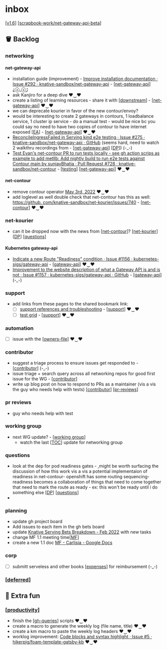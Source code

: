 # inbox

[[v1.6]]
[[scrapbook-work/net-gateway-api-beta]]


## 🪣 Backlog
### networking
#### net-gateway-api
- installation guide (improvement) - [Improve installation documentation · Issue #292 · knative-sandbox/net-gateway-api](https://github.com/knative-sandbox/net-gateway-api/issues/292) - [[net-gateway-api]] ¿ⓧ_ⓧﮌ
- ask Kanjiro for a deep dive ♥‿♥
- create a listing of learning resources - share it with [[downstream]] - [[net-gateway-api]] ♥‿♥
- we can deprecate kourier in favor of the new contour/envoy?
- would be interesting to create 2 gateways in contours, 1 loadbalance service, 1 cluster ip service - do a manual test - would be nice bc you could say no need to have two copies of contour to have internet exposed [[EA]] - [[net-gateway-api]] ♥‿♥
- [ReconcileIngressFailed in Serving kind e2e testing · Issue #275 · knative-sandbox/net-gateway-api · GitHub](https://github.com/knative-sandbox/net-gateway-api/issues/275) (seems hard, need to watch 2 walkthru recordings from - [[net-gateway-api]] [[DP]]) (-_-)
- [Test Evan's net-contour PR to run tests locally - see gh action scrips as example to add metllb: Add nightly build to run e2e tests against Contour main by sunjayBhatia · Pull Request #728 · knative-sandbox/net-contour](https://github.com/knative-sandbox/net-contour/pull/728/files) - [[testing]] [[net-gateway-api]] ♥‿♥

#### net-contour
- remove contour operator [May 3rd, 2022](https://www.amplenote.com/notes/5ec5a698-cb15-11ec-8957-a6b52dd98539) ♥‿♥
- add loglevel as well double check that net-contour has this as well: [https://github. com/knative-sandbox/net-kourier/issues/740](https://github.com/knative-sandbox/net-kourier/issues/740) - [[net-contour]] ♥‿♥


### net-kourier
- can it be dropped now with the news from [[net-contour]]? [[net-kourier]] [[DP]] [[questions]]

#### Kubernetes gateway-api
- [Indicate a new Route "Readiness" condition · Issue #1156 · kubernetes-sigs/gateway-api](https://github.com/kubernetes-sigs/gateway-api/issues/1156) - [[gateway-api]] ♥‿♥
- [Improvement to the website description of what a Gateway API is and is not · Issue #1157 · kubernetes-sigs/gateway-api · GitHub](https://github.com/kubernetes-sigs/gateway-api/issues/1157) - [[gateway-api]] (-_-)

### support
- add links from these pages to the shared bookmark link:
  - [ ] [support references and troubleshooting](https://www.amplenote.com/notes/ad25a434-8ff9-11ec-a4cd-0ac1ffe50cf3?tag=support) - [[support]]
 ♥‿♥
  - [ ] [test grid](https://www.amplenote.com/notes/d2bc5198-8fae-11ec-927c-0ac1ffe50cf3?tag=support) - [[support]]
♥‿♥

### automation
- [ ] issue with the [[owners-file]] ♥‿♥

### contributor
- suggest a triage process to ensure issues get responded to - [[contributor]] (-_-)
- issue triage + search query across all networking repos for good first issue for the WG - [[contributor]]
- write up blog post on how to respond to PRs as a maintainer (vis a vis the guy who needs help with tests) [[contributor]] [[pr-reviews]]

### pr reviews
- guy who needs help with test


### working group
- next WG update? - [[working group]]
  - watch the last [[TOC]] update for networking group

### questions
- look at the dep for pod readiness gates - ,might be worth surfacing the discussion of how this work vis a vis a potential implementaion of readiness in net-contour- openshift has some routing sequencing- readiness becomes a collaboration of things that need to come together that need to mark the route as ready - ex: this won't be ready until i do something else [[DP]] [[questions]]
-
### planning
- update gh project board
- Add issues to each item in the gh bets board
- update [Knative Serving Bets Breakdown - Feb 2022](https://github.com/orgs/vmware-tanzu/projects/37/views/1) with new tasks
- change MF 1.1 meeting time[[MF]]
- create a new 1.1 doc [MF - Carlisia - Google Docs](https://docs.google.com/document/d/1CUtNJEQB5ncyQPwzSvRnkEoHnj0YXHv31k6ccr425ZE/edit#heading=h.f3rr838kod4r)

### corp
- [ ] submitt serveless and other books [[expenses]] for reimbursement (-_-)

### [[deferred]]
## 💃 Extra fun
### [[productivity]]
- finish the [[gh-queries]] scripts ♥‿♥
- create a macro to generate the weekly log (file name, title) ♥‿♥
- create a km macro to paste the weekly log headers ♥‿♥
- worklog improvement: [Code blocks and syntax highlight · Issue #5 · hikerpig/foam-template-gatsby-kb](https://github.com/hikerpig/foam-template-gatsby-kb/issues/5) ♥‿♥


[//begin]: # "Autogenerated link references for markdown compatibility"
[v1.6]: v1.6.md "v1.6"
[scrapbook-work/net-gateway-api-beta]: ../2022/scrapbook-work/net-gateway-api-beta.md "net-gateway-api"
[net-gateway-api]: ../knative/net-gateway-api.md "net-gateway-api"
[downstream]: ../oss/downstream.md "downstream"
[net-gateway-api]: ../knative/net-gateway-api.md "net-gateway-api"
[EA]: ../collaborators/EA.md "EA"
[net-gateway-api]: ../knative/net-gateway-api.md "net-gateway-api"
[net-gateway-api]: ../knative/net-gateway-api.md "net-gateway-api"
[DP]: ../collaborators/DP.md "DP"
[testing]: ../oss/testing.md "testing"
[net-gateway-api]: ../knative/net-gateway-api.md "net-gateway-api"
[net-contour]: ../knative/net-contour.md "net-contour"
[net-contour]: ../knative/net-contour.md "net-contour"
[net-kourier]: ../knative/net-kourier.md "net-kourier"
[DP]: ../collaborators/DP.md "DP"
[questions]: questions.md "questions"
[gateway-api]: ../kubernetes/gateway-api.md "gateway-api"
[gateway-api]: ../kubernetes/gateway-api.md "gateway-api"
[support]: ../knative/support.md "support"
[support]: ../knative/support.md "support"
[owners-file]: ../scrapbook/2022/owners-file.md "owners file"
[contributor]: ../oss/contributor.md "contributor"
[contributor]: ../oss/contributor.md "contributor"
[contributor]: ../oss/contributor.md "contributor"
[pr-reviews]: pr-reviews.md "pr reviews"
[working group]: <../oss/working group.md> "working group"
[TOC]: ../oss/TOC.md "TOC"
[DP]: ../collaborators/DP.md "DP"
[questions]: questions.md "questions"
[MF]: ../collaborators/MF.md "MF"
[expenses]: ../corp/expenses.md "expenses"
[deferred]: deferred.md "deferred"
[productivity]: productivity.md "productivity"
[gh-queries]: ../scrapbook/2022/gh-queries.md "gh queries"
[//end]: # "Autogenerated link references"
[//begin]: # "Autogenerated link references for markdown compatibility"
[v1.6]: v1.6.md "v1.6"
[scrapbook-work/net-gateway-api-beta]: ../2022/scrapbook-work/net-gateway-api-beta.md "net-gateway-api"
[net-gateway-api]: ../knative/net-gateway-api.md "net-gateway-api"
[downstream]: ../oss/downstream.md "downstream"
[net-gateway-api]: ../knative/net-gateway-api.md "net-gateway-api"
[EA]: ../collaborators/EA.md "EA"
[net-gateway-api]: ../knative/net-gateway-api.md "net-gateway-api"
[net-gateway-api]: ../knative/net-gateway-api.md "net-gateway-api"
[DP]: ../collaborators/DP.md "DP"
[testing]: ../oss/testing.md "testing"
[net-gateway-api]: ../knative/net-gateway-api.md "net-gateway-api"
[net-contour]: ../knative/net-contour.md "net-contour"
[net-contour]: ../knative/net-contour.md "net-contour"
[net-kourier]: ../knative/net-kourier.md "net-kourier"
[DP]: ../collaborators/DP.md "DP"
[questions]: questions.md "questions"
[gateway-api]: ../kubernetes/gateway-api.md "gateway-api"
[gateway-api]: ../kubernetes/gateway-api.md "gateway-api"
[support]: ../knative/support.md "support"
[support]: ../knative/support.md "support"
[owners-file]: ../scrapbook/2022/owners-file.md "owners file"
[contributor]: ../oss/contributor.md "contributor"
[contributor]: ../oss/contributor.md "contributor"
[contributor]: ../oss/contributor.md "contributor"
[pr-reviews]: pr-reviews.md "pr reviews"
[working group]: <../oss/working group.md> "working group"
[TOC]: ../oss/TOC.md "TOC"
[DP]: ../collaborators/DP.md "DP"
[questions]: questions.md "questions"
[MF]: ../collaborators/MF.md "MF"
[expenses]: ../corp/expenses.md "expenses"
[deferred]: deferred.md "deferred"
[productivity]: productivity.md "productivity"
[gh-queries]: ../scrapbook/2022/gh-queries.md "gh queries"
[//end]: # "Autogenerated link references"
